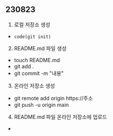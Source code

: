 ## 230823 ##

1. 로컬 저장소 생성
 - `code(git init)`
2. README.md 파일 생성
 - touch README.md
 - git add .
 - git commit -m "내용"

3. 온라인 저장소 생성
 - git remote add origin https://주소
 - git push -u origin main

4. README.md 파일 온라인 저장소에 업로드
 - 